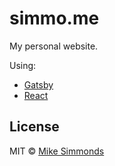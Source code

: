 # simmo.me

My personal website.

Using:

- [Gatsby](https://www.gatsbyjs.org/)
- [React](https://reactjs.org/)

## License

MIT © [Mike Simmonds](https://simmo.me)
